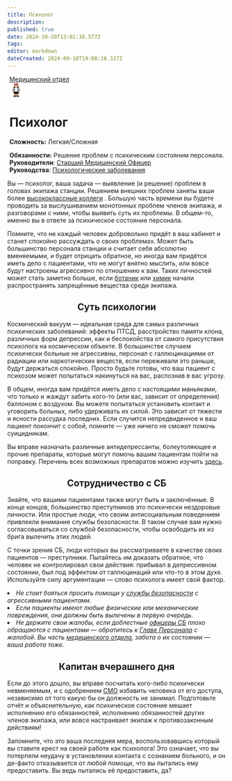 ```yaml
---
title: Психолог
description: 
published: true
date: 2024-10-20T13:01:38.577Z
tags: 
editor: markdown
dateCreated: 2024-09-10T19:08:28.327Z
---
```


<div style="display: flex; justify-content: center;">
<div class="roles-passport med">
  <div class="title med"><a href="/roles/medicaldepartment">Медицинский отдел</a></div>
  <div>
<div><div><img src="/roles/psyschologistmeow.png"></div></div>
  <div><div>
    <h1>Психолог</h1>
    <p><strong>Сложность:</strong> Легкая/Сложная</p>
    <strong>Обязанности:</strong> Решение проблем с психическим состояним персонала.<br>
    <b>Руководители</b>: <a href="/roles/chiefmedicalofficer" title="Старший Медицинский Офицер">Старший Медицинский Офицер</a><br>
    <b>Руководства</b>: <a href="/guides/psychologicaldiseases" title="Медицина">Психологические заболевания</a> 
  </div></div>
  </div>
</div>
</div>

Вы — психолог, ваша задача — выявление (и решение) проблем в головах экипажа станции. Решением внешних проблем заняты ваши более <a href="/roles/medicaldepartment">высококлассные коллеги</a> . Большую часть времени вы будете проводить за выслушиванием монотонных проблем членов экипажа, и разговорами с ними, чтобы выявить суть их проблемы. В общем-то, именно вы в ответе за психическое состояние персонала.

Помните, что не каждый человек добровольно придёт в ваш кабинет и станет спокойно рассуждать о своих проблемах. Может быть большинство персонала станции и считает себя абсолютно вменяемыми, и будет отрицать обратное, но иногда вам придётся иметь дело с пациентами, что не могут внятно мыслить, или вовсе будут настроены агрессивно по отношению к вам. Таких личностей может стать заметно больше, если <a href="/roles/botanist">ботаник</a> или <a href="/roles/chemist">химик</a> начали распространять запрещённые вещества среди экипажа.

## <center>Суть психологии
Космический вакуум — идеальная среда для самых различных психических заболеваний: эффекты ПТСД, расстройство памяти клона, различных форм депрессии, как и беспокойства от самого присутствия психолога на космическом объекте. В большинстве случаем психически больные не агрессивны, персонал с галлюцинациями от радиации или наркотических веществ, если переживали это раньше, будут держаться спокойно. Просто будьте готовы, что ваш пациент с психозом может попытаться накинуться на вас, распознав в вас угрозу.

В общем, иногда вам придётся иметь дело с настоящими маньяками, что только и жаждут забить кого-то (или вас, зависит от определения) баллоном с воздухом. Вы можете попытаться установить контакт и уговорить больных, либо удерживать их силой. Это зависит от тяжести и ясности рассудка последних. Если случится непредвиденное и ваш пациент покончит с собой, помните — уже ничего не сможет помочь суицидникам.

Вы вправе назначать различные антидепрессанты, болеутоляющее и прочие препараты, которые могут помочь вашим пациентам пойти на поправку. Перечень всех возможных препаратов можно изучить <a href="/guides/chemistry">здесь</a>.

## <center>Сотрудничество с СБ

Знайте, что вашими пациентами также могут быть и заключённые. В конце концов, большинство преступников это психически нездоровые личности. Или простые люди, что своим антисоциальным поведением привлекли внимание службы безопасности. В таком случае вам нужно согласовываться со службой безопасности, чтобы освободить их из брига вылечить этих людей.

С точки зрения СБ, люди которых вы рассматриваете в качестве своих пациентов — преступники. Пытайтесь им доказать обратное, что человек не контролировал свои действия: прибывал в депрессивном состоянии, был под эффектом от галлюцинаций или что-то в этом духе. Используйте силу аргументации — слово психолога имеет свой фактор.

<dl>
  <li><i>Не стоит бояться просить помощи у <a href="/roles/securityservicedepartment">службы безопасности</a> с агрессивными пациентами.</i></li>
  <li><i>Если пациенты имеют любые физические или механические повреждения, они должны быть вылечены в первую очередь.</i></li>
  <li><i>Не держите свои жалобы, если доблестные <a href="/roles/officer">офицеры СБ</a> плохо обращаются с пациентами — обратитесь к <a href="/roles/headofpersonnel">Главе Персонала</a> с жалобой. Вы часть <a href="/roles/medicaldepartment">медицинского отдела</a>, забота о их состоянии — ваша работа тоже.</i></li>
</dl>

## <center>Капитан вчерашнего дня

Если до этого дошло, вы вправе посчитать кого-либо психически невменяемым, и с одобрением <a href="/roles/chiefmedicalofficer" title="Старший Медицинский Офицер">СМО</a> избавить человека от его доступа, независимо от того какую бы он должность не занимал. Подготовьте отчёт и объяснительную, как психическое состояние мешает исполнению его обязанностей, исполнению обязанностей других членов экипажа, или вовсе настраивает экипаж к противозаконным действиям!

Запомните, что это ваша последняя мера, воспользовавшись который вы ставите крест на своей работе как психолога! Это означает, что вы потерпели неудачу в установлении контакта с сознанием больного, и он де-факто отказывается от любой помощи, что вы пытались ему предоставить. Вы ведь пытались её предоставить, да?

<div class="table"></div>
